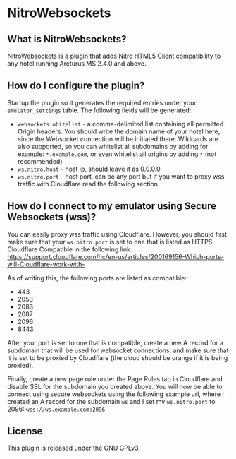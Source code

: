 # NitroWebsockets

## What is NitroWebsockets? ##
NitroWebsockets is a plugin that adds Nitro HTML5 Client compatibility to any hotel running Arcturus MS 2.4.0 and above.

## How do I configure the plugin?
Startup the plugin so it generates the required entries under your `emulator_settings` table. The following fields will be generated:
- `websockets.whitelist` - a comma-delimited list containing all permitted Origin headers. You should write the domain name of your hotel here, since the Websocket connection will be initiated there. Wildcards are also supported, so you can whitelist all subdomains by adding for example: `*.example.com`, or even whitelist all origins by adding `*` (not recommended)
- `ws.nitro.host` - host ip, should leave it as 0.0.0.0
- `ws.nitro.port` - host port, can be any port but if you want to proxy wss traffic with Cloudflare read the following section

## How do I connect to my emulator using Secure Websockets (wss)? ##
You can easily proxy wss traffic using Cloudflare. However, you should first make sure that your `ws.nitro.port` is set to one that is listed as HTTPS Cloudflare Compatible in the following link:
https://support.cloudflare.com/hc/en-us/articles/200169156-Which-ports-will-Cloudflare-work-with-

As of writing this, the following ports are listed as compatible:
- 443
- 2053
- 2083
- 2087
- 2096
- 8443

After your port is set to one that is compatible, create a new A record for a subdomain that will be used for websocket connections, and make sure that it is set to be proxied by Cloudflare (the cloud should be orange if it is being proxied). 

Finally, create a new page rule under the Page Rules tab in Cloudflare and disable SSL for the subdomain you created above. You will now be able to connect using secure websockets using the following example url, where I created an A record for the subdomain `ws` and I set my `ws.nitro.port` to 2096: `wss://ws.example.com:2096` 

## License ##
This plugin is released under the GNU GPLv3